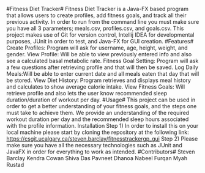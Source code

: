 #Fitness Diet Tracker#
Fitness Diet Tracker is a Java-FX based program that allows users to create profiles, add fitness goals, and track all their previous activity. In order to run from the command line you must make sure you have all 3 parameters; meals.csv, profiles.csv, and goals.csv.
This project makes use of Git for version control, Intellij IDEA for developmental purposes, JUnit in order to test, and Java-FX for GUI creation.
#Features#
Create Profiles: Program will ask for username, age, height, weight, and gender.
View Profile: Will be able to view previously entered info and also see a calculated basal metabolic rate.
Fitness Goal Setting: Program will ask a few questions after retrieving profile and that will then be saved.
Log Daily Meals:Will be able to enter current date and all meals eaten that day that will be stored.
View Diet History: Program retrieves and displays meal history and calculates to show average calorie intake.
View Fitness Goals: Will retrieve profile and also lets the user know recommended sleep duration/duration of workout per day.
#Usage#
This project can be used in order to get a better understanding of your fitness goals, and the steps one must take to achieve them. We provide an understanding of the required workout duration per day and the recommended sleep hours associated with the profile information.
Installation
Step 1)
In order to install this on your local machine please start by cloning the repository at the following link: https://csgit.ucalgary.ca/steven.barclay/fitnesstrackergp_gui 
Step 2)
Please make sure you have all the necessary technologies such as JUnit and JavaFX in order for everything to work as intended.
#Contributors#
Steven Barclay
Kendra Cowan
Shiva Das
Pavneet Dhanoa
Nabeel Furqan 
Myah Rustad 

